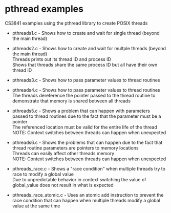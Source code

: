 # pthread examples

CS3841 examples using the pthread library to create POSIX threads

* pthreads1.c - Shows how to create and wait for single thread (beyond the main thread)

* pthreads2.c - Shows how to create and wait for multple threads (beyond the main thread)  
Threads prints out its thread ID and process ID  
Shows that threads share the same process ID but all have their own thread ID

* pthreads3.c - Shows how to pass parameter values to thread routines

* pthreads4.c - Shows how to pass parameter values to thread routines  
The threads dereference the pointer passed to the thread routine to demonstrate that memory is shared between all threads

* pthreads5.c - Shows a problem that can happen with parameters passed to thread routines due to the fact that the parameter must be a pointer  
The referenced location must be valid for the entire life of the thread  
NOTE: Context switches between threads can happen when unexpected

* pthreads6.c - Shows the problems that can happen due to the fact that thread routine parameters are pointers to memory locations  
Threads can easily affect other threads memory  
NOTE: Context switches between threads can happen when unexpected

* pthreads\_race.c - Shows a "race condition" when multiple threads try to race to modify a global value  
Due to unpredictable behavior in context switching the value of global\_value does not result in what is expected

* pthreads\_race\_atomic.c - Uses an atomic add instruction to prevent the race condition that can happen when multiple threads modify a global value at the same time
